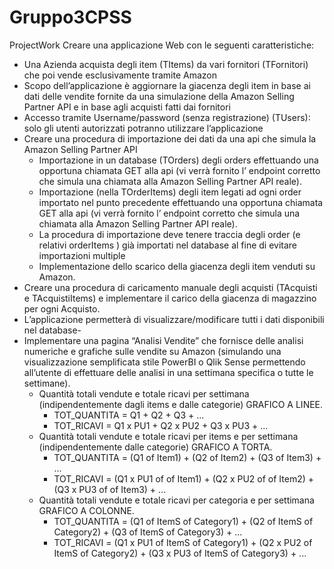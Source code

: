 # Gruppo3CPSS

ProjectWork
Creare una applicazione Web con le seguenti caratteristiche:

- Una Azienda acquista degli item (TItems) da vari fornitori (TFornitori)  che poi vende esclusivamente tramite Amazon
- Scopo dell’applicazione è aggiornare la giacenza degli item  in base ai dati delle vendite fornite da una simulazione della  Amazon Selling Partner API e in base agli acquisti fatti dai fornitori
- Accesso tramite Username/password (senza registrazione) (TUsers): solo gli utenti autorizzati potranno utilizzare l’applicazione
- Creare una procedura di importazione dei dati da una api che simula la Amazon Selling Partner API
  - Importazione  in un database (TOrders) degli orders effettuando una opportuna chiamata GET alla api  (vi verrà fornito l’ endpoint corretto che simula una chiamata alla Amazon Selling Partner API reale).
  - Importazione (nella TOrderItems)  degli item legati ad ogni order importato nel punto precedente  effettuando una opportuna chiamata GET alla api  (vi verrà fornito l’ endpoint corretto che simula una chiamata alla Amazon Selling Partner API reale).
  - La procedura di importazione deve tenere traccia degli order  (e relativi orderItems ) già importati nel database al fine di evitare importazioni multiple
  - Implementazione dello scarico della giacenza degli item venduti su Amazon.
- Creare una procedura di caricamento manuale degli acquisti (TAcquisti e TAcquistiItems) e implementare il carico della giacenza di magazzino per ogni Acquisto.
- L’applicazione permetterà di visualizzare/modificare  tutti i dati disponibili nel database-
- Implementare una pagina “Analisi Vendite” che fornisce delle analisi numeriche e grafiche sulle vendite su Amazon (simulando una visualizzazione semplificata stile PowerBI o Qlik Sense permettendo all’utente  di effettuare delle analisi  in una settimana specifica o tutte le settimane).
  - Quantità totali vendute e totale ricavi per settimana (indipendentemente dagli items e dalle categorie) GRAFICO A LINEE.
    * TOT_QUANTITA = Q1 + Q2 + Q3 + ...
    * TOT_RICAVI = Q1 x PU1 + Q2 x PU2 + Q3 x PU3 + ...
  - Quantità totali vendute e totale ricavi per items e per settimana (indipendentemente dalle categorie) GRAFICO A TORTA.
    * TOT_QUANTITA = (Q1 of Item1) + (Q2 of Item2) + (Q3 of Item3) + ...
    * TOT_RICAVI = (Q1 x PU1 of of Item1) + (Q2 x PU2 of of Item2) + (Q3 x PU3 of of Item3) + ...
  - Quantità totali vendute e totale ricavi per categoria e per settimana GRAFICO A COLONNE.
    * TOT_QUANTITA = (Q1 of ItemS of Category1) + (Q2 of ItemS of Category2) + (Q3 of ItemS of Category3) + ...
    * TOT_RICAVI = (Q1 x PU1 of ItemS of Category1) + (Q2 x PU2 of ItemS of Category2) + (Q3 x PU3 of ItemS of Category3) + ...
